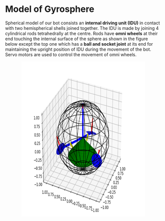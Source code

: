 # Model of Gyrosphere
Spherical model of our bot consists an **internal driving unit (IDU)** in contact with two hemispherical shells joined together.
The IDU is made by joining 4 cylindrical rods tetrahedrally at the centre. Rods have **omni wheels** at their end touching the internal surface of the sphere as shown in the figure below except the top one which has a **ball and socket joint** at its end for maintaining the upright position of IDU during the movement of the bot. 
Servo motors are used to control the movement of omni wheels.
<p align="center">
 <img  width="400" height="500" src="https://github.com/naval-selvan-1214/kinematics_equation/blob/main/media/gyro_matplotlib-model.png"><br>
</p>

